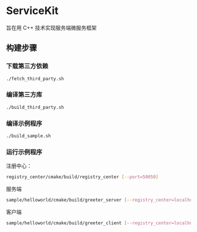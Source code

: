 # ServiceKit

旨在用 C++ 技术实现服务端微服务框架

## 构建步骤

### 下载第三方依赖

```bash
./fetch_third_party.sh
```

### 编译第三方库

```bash
./build_third_party.sh
```

### 编译示例程序

```bash
./build_sample.sh
```

### 运行示例程序

注册中心：
```bash
registry_center/cmake/build/registry_center [--port=50050]
```
服务端
```bash
sample/helloworld/cmake/build/greeter_server [--registry_center=localhost:50050] [--port=50051]
```
客户端
```bash
sample/helloworld/cmake/build/greeter_client [--registry_center=localhost:50050]
```
